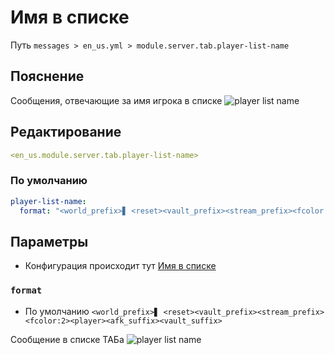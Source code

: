 # Имя в списке
Путь `messages > en_us.yml > module.server.tab.player-list-name`

## Пояснение
Сообщения, отвечающие за имя игрока в списке
![player list name](/playerlistname.png)

## Редактирование
```yaml
<en_us.module.server.tab.player-list-name>
```

### По умолчанию
```yaml
player-list-name:
  format: "<world_prefix>▋ <reset><vault_prefix><stream_prefix><fcolor:2><player><afk_suffix><vault_suffix>"
```

## Параметры

- Конфигурация происходит тут [Имя в списке](/ru/config/module/server/tab/player-list-name/)

### `format`
- По умолчанию `<world_prefix>▋ <reset><vault_prefix><stream_prefix><fcolor:2><player><afk_suffix><vault_suffix>`

Сообщение в списке ТАБа
![player list name](/playerlistname.png)

